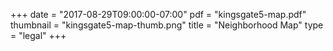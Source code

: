 +++
date = "2017-08-29T09:00:00-07:00"
pdf = "kingsgate5-map.pdf"
thumbnail = "kingsgate5-map-thumb.png"
title = "Neighborhood Map"
type = "legal"
+++

